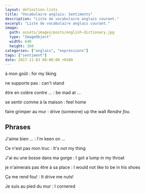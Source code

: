 ```yaml
---
layout: definition-lists
title: "Vocabulaire anglais: Sentiments"
description: "Liste de vocabulaire anglais courant."
excerpt: "Liste de vocabulaire anglais courant."
image:
  path: assets/images/posts/english-dictionary.jpg
  type: "ImageObject"
  width: 640
  height: 360
categories: ["anglais", "expressions"]
tags: ["sentiment"]
date: 2017-11-03 00:00:00 +0100
---
```


à mon goût
: for my liking

ne supporte pas
: can't stand

être en colère contre ...
: be mad at ...

se sentir comme à la maison
: feel home

faire grimper au mur
: drive (someone) up the wall
*Rendre fou.*


## Phrases

J'aime bien ...
: I'm keen on ...

Ce n'est pas mon truc
: It's not my thing

J'ai eu une bosse dans ma gorge
: I got a lump in my throat

je n'aimerais pas être à sa place
: I would not like to be in his shoes

Ça me rend fou!
: It drive me nuts!

Je suis au pied du mur
: I cornered
